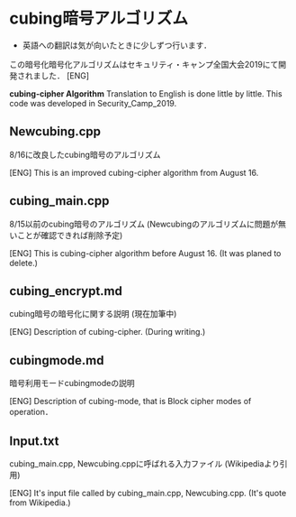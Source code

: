 # cubing暗号アルゴリズム

* 英語への翻訳は気が向いたときに少しずつ行います．

この暗号化暗号化アルゴリズムはセキュリティ・キャンプ全国大会2019にて開発されました．
[ENG]

**cubing-cipher Algorithm**
Translation to English is done little by little.
This code was developed in Security_Camp_2019.

## Newcubing.cpp

8/16に改良したcubing暗号のアルゴリズム

[ENG]
This is an improved cubing-cipher algorithm from August 16.

## cubing_main.cpp

8/15以前のcubing暗号のアルゴリズム
(Newcubingのアルゴリズムに問題が無いことが確認できれば削除予定)

[ENG]
This is cubing-cipher algorithm before August 16.
(It was planed to delete.)

## cubing_encrypt.md

cubing暗号の暗号化に関する説明
(現在加筆中)

[ENG]
Description of cubing-cipher.
(During writing.)

## cubingmode.md

暗号利用モードcubingmodeの説明

[ENG]
Description of cubing-mode, that is Block cipher modes of operation．

## Input.txt

cubing_main.cpp, Newcubing.cppに呼ばれる入力ファイル
(Wikipediaより引用)

[ENG]
It's input file called by cubing_main.cpp, Newcubing.cpp.
(It's quote from Wikipedia.)
